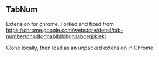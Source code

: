 ## TabNum

Extension for chrome.  Forked and fixed from
https://chrome.google.com/webstore/detail/tab-number/dnndfognablbihihgnilabcegjjkiekj

Clone locally, then load as an unpacked extension in Chrome
